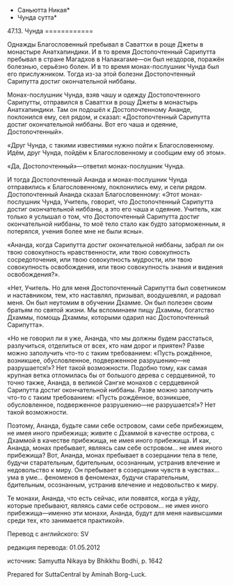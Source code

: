 * Саньютта Никая*
* Чунда сутта*

47\.13\. Чунда
\=\=\=\=\=\=\=\=\=\=\=\=

Однажды Благословенный пребывал в Саваттхи в роще Джеты в монастыре Анатхапиндики\. И в то время Достопочтенный Сарипутта пребывал в стране Магадхов в Налакагаме—он был нездоров, поражён болезнью, серьёзно болен\. И в то время монах\-послушник Чунда был его прислужником\. Тогда из\-за этой болезни Достопочтенный Сарипутта достиг окончательной ниббаны\.

Монах\-послушник Чунда, взяв чашу и одежду Достопочтенного Сарипутты, отправился в Саваттхи в рощу Джеты в монастырь Анатхапиндики\. Там он подошёл к Достопочтенному Ананде, поклонился ему, сел рядом, и сказал: «Достопочтенный Сарипутта достиг окончательной ниббаны\. Вот его чаша и одеяние, Достопочтенный»\.

«Друг Чунда, с такими известиями нужно пойти к Благословенному\. Идём, друг Чунда, пойдём к Благословенному и сообщим ему об этом»\.

«Да, Достопочтенный»—ответил монах\-послушник Чунда\.

И тогда Достопочтенный Ананда и монах\-послушник Чунда отправились к Благословенному, поклонились ему, и сели рядом\. Достопочтенный Ананда сказал Благословенному: «Этот монах\-послушник Чунда, Учитель, говорит, что Достопочтенный Сарипутта достиг окончательной ниббаны, а это его чаша и одеяние\. Учитель, как только я услышал о том, что Достопочтенный Сарипутта достиг окончательной ниббаны, то моё тело стало как будто заторможенным, я потерялся, учения более мне не были ясны»\.

«Ананда, когда Сарипутта достиг окончательной ниббаны, забрал ли он твою совокупность нравственности, или твою совокупность сосредоточения, или твою совокупность мудрости, или твою совокупность освобождения, или твою совокупность знания и видения освобождения?»\.

«Нет, Учитель\. Но для меня Достопочтенный Сарипутта был советником и наставником, тем, кто наставлял, призывал, воодушевлял, и радовал меня\. Он был неутомим в обучении Дхамме\. Он был полезен своим братьям по святой жизни\. Мы вспоминаем пищу Дхаммы, богатство Дхаммы, помощь Дхаммы, которыми одарил нас Достопочтенный Сарипутта»\.

«Но не говорил ли я уже, Ананда, что мы должны будем расстаться, разлучиться, отделиться от всех, кто нам дорог и приятен? Разве можно заполучить что\-то с таким требованием: «Пусть рождённое, возникшее, обусловленное, подверженное разрушению—не разрушается\!»? Нет такой возможности\. Подобно тому, как самая крупная ветка отломилась бы от большого дерева с сердцевиной, то точно также, Ананда, в великой Сангхе монахов с сердцевиной Сарипутта достиг окончательной ниббаны\. Разве можно заполучить что\-то с таким требованием: «Пусть рождённое, возникшее, обусловленное, подверженное разрушению—не разрушается\!»? Нет такой возможности\.

Поэтому, Ананда, будьте сами себе островом, сами себе прибежищем, не имея иного прибежища; живите с Дхаммой в качестве острова, с Дхаммой в качестве прибежища, не имея иного прибежища\. И как, Ананда, монах пребывает, являясь сам себе островом… не имея иного прибежища? Вот, Ананда, монах пребывает в созерцании тела в теле, будучи старательным, бдительным, осознанным, устранив влечение и недовольство к миру\. Он пребывает в созерцании чувств в чувствах… ума в уме… феноменов в феноменах, будучи старательным, бдительным, осознанным, устранив влечение и недовольство к миру\.

Те монахи, Ананда, что есть сейчас, или появятся, когда я уйду, которые пребывают, являясь сами себе островом… не имея иного прибежища—именно эти монахи, Ананда, будут для меня наивысшими среди тех, кто занимается практикой»\.

Перевод с английского: SV

редакция перевода: 01\.05\.2012

источник: Samyutta Nikaya by Bhikkhu Bodhi, p\. 1642

Prepared for SuttaCentral by Aminah Borg\-Luck\.